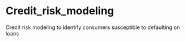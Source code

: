 # Credit_risk_modeling
Credit risk modeling to identify consumers susceptible to defaulting on loans


